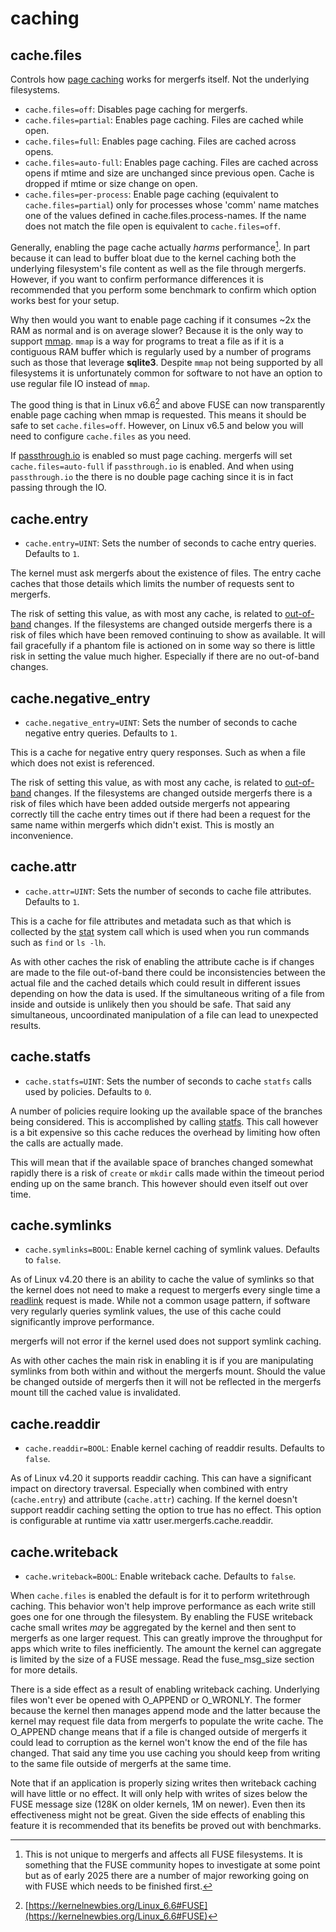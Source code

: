 # caching

## cache.files

Controls how [page caching](https://en.wikipedia.org/wiki/Page_cache)
works for mergerfs itself. Not the underlying filesystems.

* `cache.files=off`: Disables page caching for mergerfs.
* `cache.files=partial`: Enables page caching. Files are cached
  while open.
* `cache.files=full`: Enables page caching. Files are cached across
  opens.
* `cache.files=auto-full`: Enables page caching. Files are cached
  across opens if mtime and size are unchanged since previous
  open. Cache is dropped if mtime or size change on open.
* `cache.files=per-process`: Enable page caching (equivalent to
  `cache.files=partial`) only for processes whose 'comm' name matches
  one of the values defined in cache.files.process-names. If the name
  does not match the file open is equivalent to `cache.files=off`.


Generally, enabling the page cache actually *harms*
performance[^1]. In part because it can lead to buffer bloat due to
the kernel caching both the underlying filesystem's file content as
well as the file through mergerfs. However, if you want to confirm
performance differences it is recommended that you perform some
benchmark to confirm which option works best for your setup.

Why then would you want to enable page caching if it consumes ~2x the
RAM as normal and is on average slower? Because it is the only way to
support
[mmap](https://man7.org/linux/man-pages/man2/mmap.2.html). `mmap` is a
way for programs to treat a file as if it is a contiguous RAM buffer
which is regularly used by a number of programs such as those that
leverage **sqlite3**. Despite `mmap` not being supported by all
filesystems it is unfortunately common for software to not have an
option to use regular file IO instead of `mmap`.

The good thing is that in Linux v6.6[^2] and above FUSE can now
transparently enable page caching when mmap is requested. This means
it should be safe to set `cache.files=off`. However, on Linux v6.5 and
below you will need to configure `cache.files` as you need.

If [passthrough.io](passthrough.md) is enabled so must page
caching. mergerfs will set `cache.files=auto-full` if `passthrough.io`
is enabled. And when using `passthrough.io` the there is no double
page caching since it is in fact passing through the IO.


[^1]: This is not unique to mergerfs and affects all FUSE
    filesystems. It is something that the FUSE community hopes to
    investigate at some point but as of early 2025 there are a number
    of major reworking going on with FUSE which needs to be finished
    first.
[^2]: [https://kernelnewbies.org/Linux_6.6#FUSE](https://kernelnewbies.org/Linux_6.6#FUSE)


## cache.entry

* `cache.entry=UINT`: Sets the number of seconds to cache
  entry queries. Defaults to `1`.

The kernel must ask mergerfs about the existence of files. The entry
cache caches that those details which limits the number of requests
sent to mergerfs.

The risk of setting this value, as with most any cache, is related to
[out-of-band](https://en.wikipedia.org/wiki/Out-of-band) changes. If
the filesystems are changed outside mergerfs there is a risk of files
which have been removed continuing to show as available. It will fail
gracefully if a phantom file is actioned on in some way so there is
little risk in setting the value much higher. Especially if there are
no out-of-band changes.


## cache.negative_entry

* `cache.negative_entry=UINT`: Sets the number of seconds to cache
  negative entry queries. Defaults to `1`.
  
This is a cache for negative entry query responses. Such as when a
file which does not exist is referenced.

The risk of setting this value, as with most any cache, is related to
[out-of-band](https://en.wikipedia.org/wiki/Out-of-band) changes. If
the filesystems are changed outside mergerfs there is a risk of files
which have been added outside mergerfs not appearing correctly till
the cache entry times out if there had been a request for the same
name within mergerfs which didn't exist. This is mostly an
inconvenience.


## cache.attr

* `cache.attr=UINT`: Sets the number of seconds to cache file
  attributes. Defaults to `1`.
  
This is a cache for file attributes and metadata such as that which is
collected by the
[stat](https://man7.org/linux/man-pages/man2/stat.2.html) system call
which is used when you run commands such as `find` or `ls -lh`. 

As with other caches the risk of enabling the attribute cache is if
changes are made to the file out-of-band there could be
inconsistencies between the actual file and the cached details which
could result in different issues depending on how the data is used. If
the simultaneous writing of a file from inside and outside is unlikely
then you should be safe. That said any simultaneous, uncoordinated
manipulation of a file can lead to unexpected results.


## cache.statfs

* `cache.statfs=UINT`: Sets the number of seconds to cache `statfs`
  calls used by policies. Defaults to `0`.
  
A number of policies require looking up the available space of the
branches being considered. This is accomplished by calling
[statfs](https://man7.org/linux/man-pages/man2/statfs.2.html). This
call however is a bit expensive so this cache reduces the overhead by
limiting how often the calls are actually made.

This will mean that if the available space of branches changed
somewhat rapidly there is a risk of `create` or `mkdir` calls made
within the timeout period ending up on the same branch. This however
should even itself out over time.


## cache.symlinks

* `cache.symlinks=BOOL`: Enable kernel caching of symlink
  values. Defaults to `false`.
  
As of Linux v4.20 there is an ability to cache the value of symlinks
so that the kernel does not need to make a request to mergerfs every
single time a
[readlink](https://man7.org/linux/man-pages/man2/readlink.2.html)
request is made. While not a common usage pattern, if software very
regularly queries symlink values, the use of this cache could
significantly improve performance.

mergerfs will not error if the kernel used does not support symlink
caching.

As with other caches the main risk in enabling it is if you are
manipulating symlinks from both within and without the mergerfs
mount. Should the value be changed outside of mergerfs then it will
not be reflected in the mergerfs mount till the cached value is
invalidated.


## cache.readdir

* `cache.readdir=BOOL`: Enable kernel caching of readdir
  results. Defaults to `false`.
  
As of Linux v4.20 it supports readdir caching. This can have a
significant impact on directory traversal. Especially when combined
with entry (`cache.entry`) and attribute (`cache.attr`) caching. If
the kernel doesn't support readdir caching setting the option to true
has no effect. This option is configurable at runtime via xattr
user.mergerfs.cache.readdir.

## cache.writeback

* `cache.writeback=BOOL`: Enable writeback cache. Defaults to `false`.

When `cache.files` is enabled the default is for it to perform
writethrough caching. This behavior won't help improve performance as
each write still goes one for one through the filesystem. By enabling
the FUSE writeback cache small writes *may* be aggregated by the
kernel and then sent to mergerfs as one larger request. This can
greatly improve the throughput for apps which write to files
inefficiently. The amount the kernel can aggregate is limited by the
size of a FUSE message. Read the fuse_msg_size section for more
details.

There is a side effect as a result of enabling writeback
caching. Underlying files won't ever be opened with O_APPEND or
O_WRONLY. The former because the kernel then manages append mode and
the latter because the kernel may request file data from mergerfs to
populate the write cache. The O_APPEND change means that if a file is
changed outside of mergerfs it could lead to corruption as the kernel
won't know the end of the file has changed. That said any time you use
caching you should keep from writing to the same file outside of
mergerfs at the same time.

Note that if an application is properly sizing writes then writeback
caching will have little or no effect. It will only help with writes
of sizes below the FUSE message size (128K on older kernels, 1M on
newer). Even then its effectiveness might not be great. Given the side
effects of enabling this feature it is recommended that its benefits
be proved out with benchmarks.
